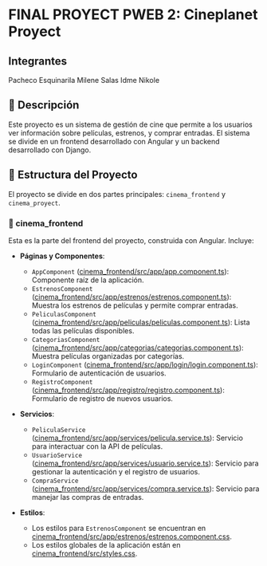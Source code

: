 # FINAL PROYECT PWEB 2: Cineplanet Proyect

## Integrantes
Pacheco Esquinarila Milene
Salas Idme Nikole

## 🚀 Descripción

Este proyecto es un sistema de gestión de cine que permite a los usuarios ver información sobre películas, estrenos, y comprar entradas. El sistema se divide en un frontend desarrollado con Angular y un backend desarrollado con Django.

## 🎯 Estructura del Proyecto

El proyecto se divide en dos partes principales: `cinema_frontend` y `cinema_proyect`.


### 🎇 cinema_frontend

Esta es la parte del frontend del proyecto, construida con Angular. Incluye:

- **Páginas y Componentes**:
  - `AppComponent` ([cinema_frontend/src/app/app.component.ts](cinema_frontend/src/app/app.component.ts)): Componente raíz de la aplicación.
  - `EstrenosComponent` ([cinema_frontend/src/app/estrenos/estrenos.component.ts](cinema_frontend/src/app/estrenos/estrenos.component.ts)): Muestra los estrenos de películas y permite comprar entradas.
  - `PeliculasComponent` ([cinema_frontend/src/app/peliculas/peliculas.component.ts](cinema_frontend/src/app/peliculas/peliculas.component.ts)): Lista todas las películas disponibles.
  - `CategoriasComponent` ([cinema_frontend/src/app/categorias/categorias.component.ts](cinema_frontend/src/app/categorias/categorias.component.ts)): Muestra películas organizadas por categorías.
  - `LoginComponent` ([cinema_frontend/src/app/login/login.component.ts](cinema_frontend/src/app/login/login.component.ts)): Formulario de autenticación de usuarios.
  - `RegistroComponent` ([cinema_frontend/src/app/registro/registro.component.ts](cinema_frontend/src/app/registro/registro.component.ts)): Formulario de registro de nuevos usuarios.

- **Servicios**:
  - `PeliculaService` ([cinema_frontend/src/app/services/pelicula.service.ts](cinema_frontend/src/app/services/pelicula.service.ts)): Servicio para interactuar con la API de películas.
  - `UsuarioService` ([cinema_frontend/src/app/services/usuario.service.ts](cinema_frontend/src/app/services/usuario.service.ts)): Servicio para gestionar la autenticación y el registro de usuarios.
  - `CompraService` ([cinema_frontend/src/app/services/compra.service.ts](cinema_frontend/src/app/services/compra.service.ts)): Servicio para manejar las compras de entradas.

- **Estilos**:
  - Los estilos para `EstrenosComponent` se encuentran en [cinema_frontend/src/app/estrenos/estrenos.component.css](cinema_frontend/src/app/estrenos/estrenos.component.css).
  - Los estilos globales de la aplicación están en [cinema_frontend/src/styles.css](cinema_frontend/src/styles.css).
